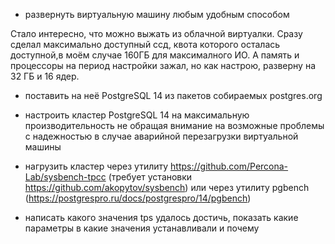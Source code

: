  - развернуть виртуальную машину любым удобным способом

Стало интересно, что можно выжать из облачной виртуалки. Сразу сделал максимально доступный ссд, квота которого осталась доступной,в моём случае 160ГБ для максималного ИО. А память и процессоры на период настройки зажал, но как настрою, разверну на 32 ГБ и 16 ядер.
 - поставить на неё PostgreSQL 14 из пакетов собираемых postgres.org


 - настроить кластер PostgreSQL 14 на максимальную производительность не
обращая внимание на возможные проблемы с надежностью в случае
аварийной перезагрузки виртуальной машины
 - нагрузить кластер через утилиту
https://github.com/Percona-Lab/sysbench-tpcc (требует установки
https://github.com/akopytov/sysbench) или через утилиту pgbench (https://postgrespro.ru/docs/postgrespro/14/pgbench)
 - написать какого значения tps удалось достичь, показать какие параметры в
какие значения устанавливали и почему
